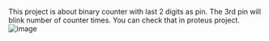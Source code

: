 This project is about binary counter with last 2 digits as pin. The 3rd pin will blink number of counter times. You can check that in proteus project. 
![image](https://user-images.githubusercontent.com/93447954/226439524-f12ce2ea-71d4-4c89-ac9c-27b6b0f528a5.png)
